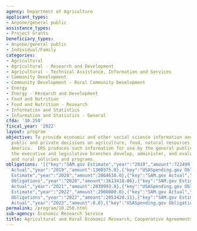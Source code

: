 ```yaml
---
agency: Department of Agriculture
applicant_types:
- Anyone/general public
assistance_types:
- Project Grants
beneficiary_types:
- Anyone/general public
- Individual/Family
categories:
- Agricultural
- Agricultural - Research and Development
- Agricultural - Technical Assistance, Information and Services
- Community Development
- Community Development - Rural Community Development
- Energy
- Energy - Research and Development
- Food and Nutrition
- Food and Nutrition - Research
- Information and Statistics
- Information and Statistics - General
cfda: '10.250'
fiscal_year: '2022'
layout: program
objective: To provide economic and other social science information and analysis for
  public and private decisions on agriculture, food, natural resources, and rural
  America.  ERS produces such information for use by the general public and to help
  the executive and legislative branches develop, administer, and evaluate agricultural
  and rural policies and programs.
obligations: '[{"key":"SAM.gov Estimate","year":"2019","amount":722499.0},{"key":"SAM.gov
  Actual","year":"2019","amount":1300375.0},{"key":"USASpending.gov Obligations","year":"2019","amount":3415691.5},{"key":"SAM.gov
  Estimate","year":"2020","amount":2864638.0},{"key":"SAM.gov Actual","year":"2020","amount":0.0},{"key":"USASpending.gov
  Obligations","year":"2020","amount":3613418.06},{"key":"SAM.gov Estimate","year":"2021","amount":1000000.0},{"key":"SAM.gov
  Actual","year":"2021","amount":2839993.0},{"key":"USASpending.gov Obligations","year":"2021","amount":11671145.89},{"key":"SAM.gov
  Estimate","year":"2022","amount":2900000.0},{"key":"SAM.gov Actual","year":"2022","amount":10802891.0},{"key":"USASpending.gov
  Obligations","year":"2022","amount":2053420.11},{"key":"SAM.gov Estimate","year":"2023","amount":2302000.0},{"key":"SAM.gov
  Actual","year":"2023","amount":0.0},{"key":"USASpending.gov Obligations","year":"2023","amount":260609.58}]'
permalink: /program/10.250.html
sub-agency: Economic Research Service
title: Agricultural and Rural Economic Research, Cooperative Agreements and Collaborations
---
```

